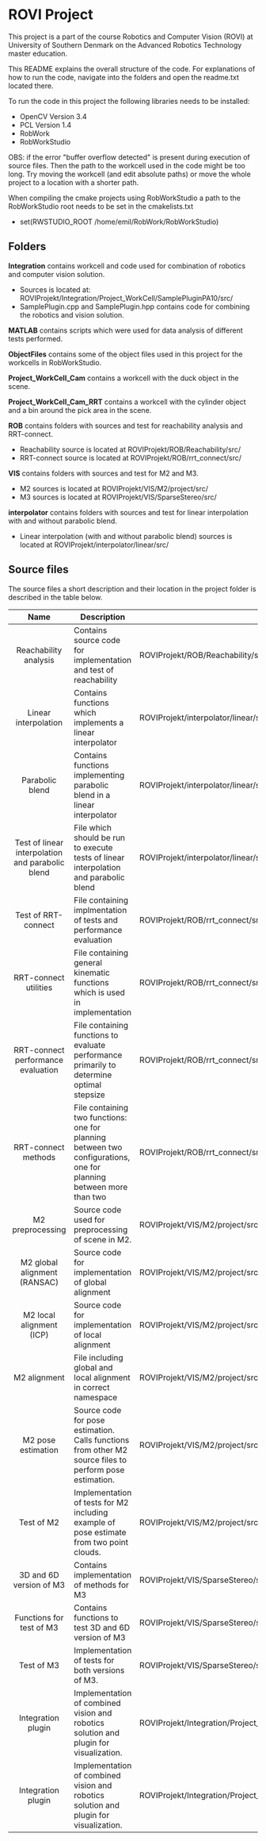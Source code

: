 # ROVI Project
This project is a part of the course Robotics and Computer Vision (ROVI) at University of Southern Denmark on the Advanced Robotics Technology master education.

This README explains the overall structure of the code.
For explanations of how to run the code, navigate into the folders and open the readme.txt located there.

To run the code in this project the following libraries needs to be installed:
- OpenCV 	Version 3.4
- PCL 		Version 1.4
- RobWork
- RobWorkStudio

OBS: if the error "buffer overflow detected" is present during execution of source files. Then the path to the
workcell used in the code might be too long. Try moving the workcell (and edit absolute paths) or move the whole project
to a location with a shorter path.

When compiling the cmake projects using RobWorkStudio a path to the RobWorkStudio root needs to be set in the cmakelists.txt
- set(RWSTUDIO_ROOT /home/emil/RobWork/RobWorkStudio)

## Folders
<b>Integration</b> contains workcell and code used for combination of robotics and computer vision solution.
- Sources is located at: ROVIProjekt/Integration/Project_WorkCell/SamplePluginPA10/src/
- SamplePlugin.cpp and SamplePlugin.hpp contains code for combining the robotics and vision solution.

<b>MATLAB</b> contains scripts which were used for data analysis of different tests performed.

<b>ObjectFiles</b> contains some of the object files used in this project for the workcells in RobWorkStudio.

<b>Project_WorkCell_Cam</b> contains a workcell with the duck object in the scene.

<b>Project_WorkCell_Cam_RRT</b> contains a workcell with the cylinder object and a bin around the pick area in the scene.

<b>ROB</b> contains folders with sources and test for reachability analysis and RRT-connect.
- Reachability source is located at ROVIProjekt/ROB/Reachability/src/
- RRT-connect source is located at ROVIProjekt/ROB/rrt_connect/src/


<b>VIS</b> contains folders with sources and test for M2 and M3.
- M2 sources is located at ROVIProjekt/VIS/M2/project/src/
- M3 sources is located at ROVIProjekt/VIS/SparseStereo/src/

<b>interpolator</b> contains folders with sources and test for linear interpolation with and without parabolic blend.
- Linear interpolation (with and without parabolic blend) sources is located at ROVIProjekt/interpolator/linear/src/



## Source files
The source files a short description and their location in the project folder is described in the table below.

|                       Name                       | Description                                                                                                        | Location                                                                       |
|:------------------------------------------------:|--------------------------------------------------------------------------------------------------------------------|--------------------------------------------------------------------------------|
|               Reachability analysis              | Contains source code for implementation and  test of reachability                                                  | ROVIProjekt/ROB/Reachability/src/reachability.cpp                              |
|               Linear interpolation               | Contains functions which implements a linear interpolator                                                          | ROVIProjekt/interpolator/linear/src/interpolator.hpp                           |
|                  Parabolic blend                 | Contains functions implementing parabolic blend in a linear interpolator                                           | ROVIProjekt/interpolator/linear/src/interpolator.hpp                           |
| Test of linear interpolation and parabolic blend | File which should be run to execute tests of linear interpolation and parabolic blend                              | ROVIProjekt/interpolator/linear/src/linear.cpp                                 |
|                Test of RRT-connect               | File containing implmentation of tests and performance evaluation                                                  | ROVIProjekt/ROB/rrt_connect/src/main.cpp                                       |
|               RRT-connect utilities              | File containing general kinematic functions which is used in implementation                                        | ROVIProjekt/ROB/rrt_connect/src/util.hpp                                       |
|        RRT-connect performance evaluation        | File containing functions to evaluate performance primarily to determine optimal stepsize                          | ROVIProjekt/ROB/rrt_connect/src/performance_evaluation.hpp                     |
|                RRT-connect methods               | File containing two functions: one for planning between two configurations, one for planning between more than two | ROVIProjekt/ROB/rrt_connect/src/rrt_connect_methods.hpp                        |
|                 M2 preprocessing                 | Source code used for preprocessing  of scene in M2.                                                                | ROVIProjekt/VIS/M2/project/src/preprocess.hpp                                  |
|           M2 global alignment (RANSAC)           | Source code for implementation of global alignment                                                                 | ROVIProjekt/VIS/M2/project/src/global_alignment.hpp                            |
|             M2 local alignment (ICP)             | Source code for implementation of local alignment                                                                  | ROVIProjekt/VIS/M2/project/src/local_alignment.hpp                             |
|                   M2 alignment                   | File including global and local alignment in correct namespace                                                     | ROVIProjekt/VIS/M2/project/src/alignment.hpp                                   |
|                M2 pose estimation                | Source code for pose estimation. Calls functions from other M2 source files to perform pose estimation.            | ROVIProjekt/VIS/M2/project/src/pose_estimation.hpp                             |
|                    Test of M2                    | Implementation of tests for M2 including example of pose estimate from two point clouds.                           | ROVIProjekt/VIS/M2/project/src/main.cpp                                        |
|              3D and 6D version of M3             | Contains implementation of methods for M3                                                                          | ROVIProjekt/VIS/SparseStereo/src/SparseStereoMethods.hpp                       |
|             Functions for test of M3             | Contains functions to test 3D and 6D version of M3                                                                 | ROVIProjekt/VIS/SparseStereo/src/TestingMethods.hpp                            |
|                    Test of M3                    | Implementation of tests for both versions of M3.                                                                   | ROVIProjekt/VIS/SparseStereo/src/main.cpp                                      |
|                Integration plugin                | Implementation of combined vision and robotics solution and plugin for visualization.                              | ROVIProjekt/Integration/Project_WorkCell/SamplePluginPA10/src/SamplePlugin.hpp |
|                Integration plugin                | Implementation of combined vision and robotics solution and plugin for visualization.                              | ROVIProjekt/Integration/Project_WorkCell/SamplePluginPA10/src/SamplePlugin.cpp |
